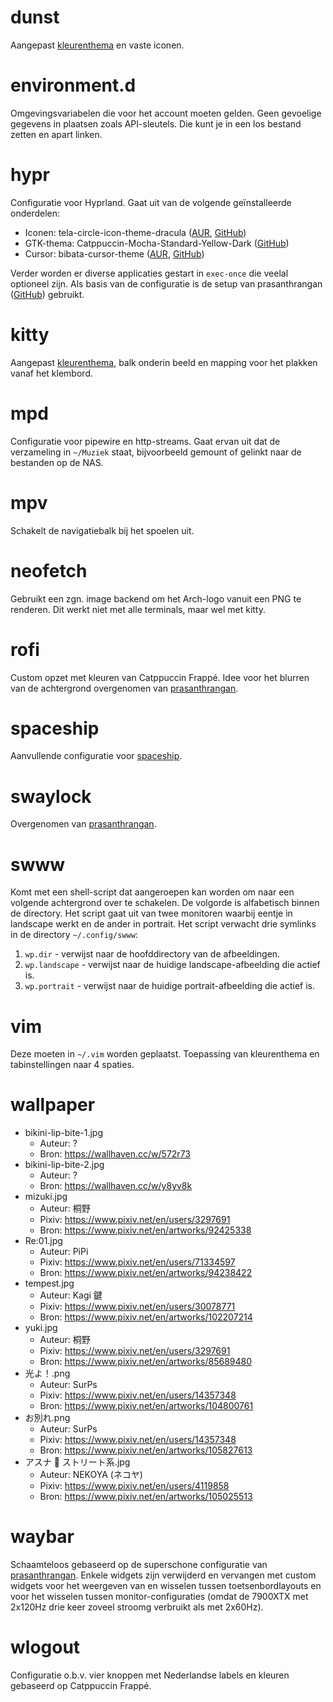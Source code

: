 # dunst
Aangepast [kleurenthema](https://github.com/catppuccin/dunst) en vaste iconen.

# environment.d
Omgevingsvariabelen die voor het account moeten gelden. Geen gevoelige gegevens
in plaatsen zoals API-sleutels. Die kunt je in een los bestand zetten en apart
linken.

# hypr
Configuratie voor Hyprland. Gaat uit van de volgende geïnstalleerde onderdelen:
* Iconen: tela-circle-icon-theme-dracula 
([AUR](https://aur.archlinux.org/packages/tela-circle-icon-theme-dracula), 
[GitHub](https://github.com/vinceliuice/Tela-circle-icon-theme))
* GTK-thema: Catppuccin-Mocha-Standard-Yellow-Dark
([GitHub](https://github.com/catppuccin/gtk))
* Cursor: bibata-cursor-theme 
([AUR](https://aur.archlinux.org/packages/bibata-cursor-theme), 
[GitHub](https://github.com/ful1e5/Bibata_Cursor))

Verder worden er diverse applicaties gestart in `exec-once` die veelal
optioneel zijn. Als basis van de configuratie is de setup van prasanthrangan
([GitHub](https://github.com/prasanthrangan)) gebruikt.

# kitty
Aangepast [kleurenthema](https://github.com/catppuccin/kitty), balk onderin
beeld en mapping voor het plakken vanaf het klembord.

# mpd
Configuratie voor pipewire en http-streams. Gaat ervan uit dat de verzameling
in `~/Muziek` staat, bijvoorbeeld gemount of gelinkt naar de bestanden op de
NAS.

# mpv
Schakelt de navigatiebalk bij het spoelen uit.

# neofetch
Gebruikt een zgn. image backend om het Arch-logo vanuit een PNG te renderen.
Dit werkt niet met alle terminals, maar wel met kitty.

# rofi
Custom opzet met kleuren van Catppuccin Frappé. Idee voor het blurren van
de achtergrond overgenomen van [prasanthrangan](https://github.com/prasanthrangan/).

# spaceship
Aanvullende configuratie voor
[spaceship](https://github.com/spaceship-prompt/spaceship-prompt).

# swaylock
Overgenomen van [prasanthrangan](https://github.com/prasanthrangan/hyprdots/tree/main/Configs/.config/swaylock).

# swww
Komt met een shell-script dat aangeroepen kan worden om naar een volgende
achtergrond over te schakelen. De volgorde is alfabetisch binnen de directory.
Het script gaat uit van twee monitoren waarbij eentje in landscape werkt en
de ander in portrait. Het script verwacht drie symlinks in de directory
`~/.config/swww`:

1. `wp.dir` - verwijst naar de hoofddirectory van de afbeeldingen.
2. `wp.landscape` - verwijst naar de huidige landscape-afbeelding die actief is.
3. `wp.portrait` - verwijst naar de huidige portrait-afbeelding die actief is.

# vim
Deze moeten in `~/.vim` worden geplaatst. Toepassing van kleurenthema en
tabinstellingen naar 4 spaties.

# wallpaper
* bikini-lip-bite-1.jpg
    * Auteur: ?
    * Bron: https://wallhaven.cc/w/572r73
* bikini-lip-bite-2.jpg
    * Auteur: ?
    * Bron: https://wallhaven.cc/w/y8yv8k
* mizuki.jpg
    * Auteur: 桐野
    * Pixiv: https://www.pixiv.net/en/users/3297691
    * Bron: https://www.pixiv.net/en/artworks/92425338
* Re:01.jpg
    * Auteur: PiPi
    * Pixiv: https://www.pixiv.net/en/users/71334597
    * Bron: https://www.pixiv.net/en/artworks/94238422
* tempest.jpg
    * Auteur: Kagi 鍵
    * Pixiv: https://www.pixiv.net/en/users/30078771
    * Bron: https://www.pixiv.net/en/artworks/102207214
* yuki.jpg
    * Auteur: 桐野
    * Pixiv: https://www.pixiv.net/en/users/3297691
    * Bron: https://www.pixiv.net/en/artworks/85689480
* 光よ！.png
    * Auteur: SurPs
    * Pixiv: https://www.pixiv.net/en/users/14357348
    * Bron: https://www.pixiv.net/en/artworks/104800761
* お別れ.png
    * Auteur: SurPs
    * Pixiv: https://www.pixiv.net/en/users/14357348
    * Bron: https://www.pixiv.net/en/artworks/105827613
* アスナ 🐰 ストリート系.jpg
    * Auteur: NEKOYA (ネコヤ)
    * Pixiv: https://www.pixiv.net/en/users/4119858
    * Bron: https://www.pixiv.net/en/artworks/105025513

# waybar
Schaamteloos gebaseerd op de superschone configuratie van
[prasanthrangan](https://github.com/prasanthrangan/hyprdots/tree/main/Configs/.config/waybar). 
Enkele widgets zijn verwijderd en vervangen met custom widgets voor het 
weergeven van en wisselen tussen toetsenbordlayouts en voor het wisselen
tussen monitor-configuraties (omdat de 7900XTX met 2x120Hz drie keer
zoveel stroomg verbruikt als met 2x60Hz).

# wlogout
Configuratie o.b.v. vier knoppen met Nederlandse labels en kleuren
gebaseerd op Catppuccin Frappé.
